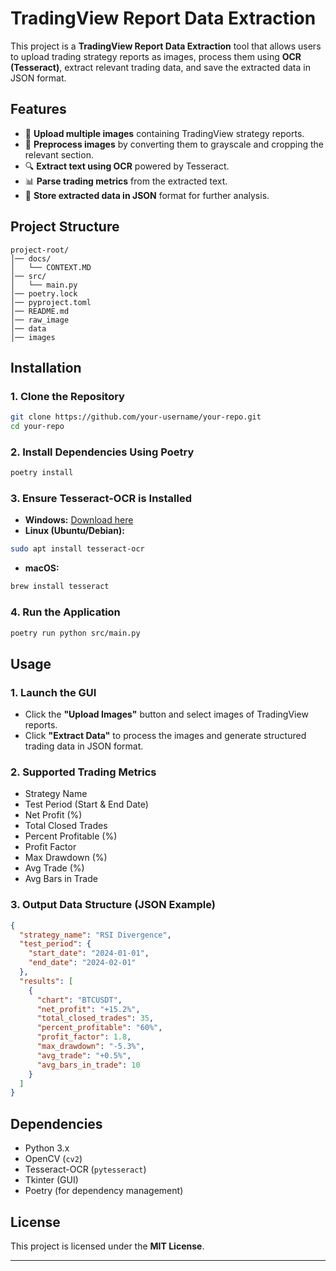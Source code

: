 # TradingView Report Data Extraction

This project is a **TradingView Report Data Extraction** tool that allows users to upload trading strategy reports as images, process them using **OCR (Tesseract)**, extract relevant trading data, and save the extracted data in JSON format.

## Features

- 📂 **Upload multiple images** containing TradingView strategy reports.
- 🎨 **Preprocess images** by converting them to grayscale and cropping the relevant section.
- 🔍 **Extract text using OCR** powered by Tesseract.
- 📊 **Parse trading metrics** from the extracted text.
- 💾 **Store extracted data in JSON** format for further analysis.

## Project Structure

```
project-root/
│── docs/
│   └── CONTEXT.MD
│── src/
│   └── main.py
│── poetry.lock
│── pyproject.toml
│── README.md
│── raw_image
│── data
│── images
```

## Installation

### 1. Clone the Repository

```bash
git clone https://github.com/your-username/your-repo.git
cd your-repo
```

### 2. Install Dependencies Using Poetry

```bash
poetry install
```

### 3. Ensure Tesseract-OCR is Installed

- **Windows:** [Download here](http://github.com/tesseract-ocr/tesseract/releases/tag/5.5.0)
- **Linux (Ubuntu/Debian):**

```bash
sudo apt install tesseract-ocr
```

- **macOS:**

```bash
brew install tesseract
```

### 4. Run the Application

```bash
poetry run python src/main.py
```

## Usage

### 1. Launch the GUI

- Click the **"Upload Images"** button and select images of TradingView reports.
- Click **"Extract Data"** to process the images and generate structured trading data in JSON format.

### 2. Supported Trading Metrics

- Strategy Name
- Test Period (Start & End Date)
- Net Profit (%)
- Total Closed Trades
- Percent Profitable (%)
- Profit Factor
- Max Drawdown (%)
- Avg Trade (%)
- Avg Bars in Trade

### 3. Output Data Structure (JSON Example)

```json
{
  "strategy_name": "RSI Divergence",
  "test_period": {
    "start_date": "2024-01-01",
    "end_date": "2024-02-01"
  },
  "results": [
    {
      "chart": "BTCUSDT",
      "net_profit": "+15.2%",
      "total_closed_trades": 35,
      "percent_profitable": "60%",
      "profit_factor": 1.8,
      "max_drawdown": "-5.3%",
      "avg_trade": "+0.5%",
      "avg_bars_in_trade": 10
    }
  ]
}
```

## Dependencies

- Python 3.x
- OpenCV (`cv2`)
- Tesseract-OCR (`pytesseract`)
- Tkinter (GUI)
- Poetry (for dependency management)

## License

This project is licensed under the **MIT License**.

---
